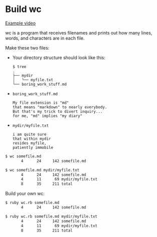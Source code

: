 # Build wc

[Example video](https://vimeo.com/155066665)

wc is a program that receives filenames
and prints out how many lines, words, and characters are in each file.

Make these two files:

* Your directory structure should look like this:

  ```
  $ tree
  .
  ├── mydir
  │   └── myfile.txt
  └── boring_work_stuff.md
  ```
* `boring_work_stuff.md`

  ```
  My file extension is "md"
  that means "markdown" to nearly everybody.
  But that's my trick to divert inquiry...
  for me, "md" implies "my diary"
  ```
* `mydir/myfile.txt`

  ```
  i am quite sure
  that within mydir
  resides myfile,
  patiently immobile
  ```


```sh
$ wc somefile.md
       4      24     142 somefile.md

$ wc somefile.md mydir/myfile.txt
       4      24     142 somefile.md
       4      11      69 mydir/myfile.txt
       8      35     211 total
```

Build your own wc:

```sh
$ ruby wc.rb somefile.md
       4      24     142 somefile.md

$ ruby wc.rb somefile.md mydir/myfile.txt
       4      24     142 somefile.md
       4      11      69 mydir/myfile.txt
       8      35     211 total
```
